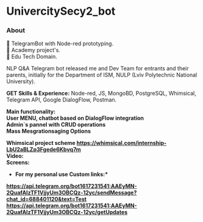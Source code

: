 UnivercitySecy2_bot
===================

### About

🔹 TelegramBot with Node-red prototyping. <br>🔹 Academy project's.<br> 🔹 Edu Tech Domain. 

NLP Q&A Telegram bot released me and Dev Team for entrants and their parents, initially for the Department of ISM, NULP (Lviv Polytechnic National University).
 
<b>GET Skills & Experience:</b> Node-red, JS, MongoBD, PostgreSQL, Whimsical, Telegram API, Google DialogFlow, Postman.<br>

<b>Main functionality:<b><br>
User MENU, chatbot based on DialogFlow integration <br>
Admin`s pannel with CRUD operations <br>
Mass Mesgrationsaging Options <br>

Whimsical project scheme  https://whimsical.com/internship-LbU2aBLZp3Fgede6Kbvq7m  <br>
Video: <br>
Screens:


* For my personal use Custom links:*

https://api.telegram.org/bot1617231541:AAEyMN-2QuafAlzTF1VjjyUm3OBCQz-12yc/sendMessage?chat_id=688401120&text=Test
https://api.telegram.org/bot1617231541:AAEyMN-2QuafAlzTF1VjjyUm3OBCQz-12yc/getUpdates
